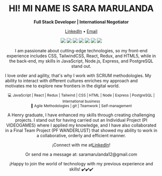 <h1 align="center">HI! MI NAME IS SARA MARULANDA</h1>


<p align="center">
  <strong>Full Stack Developer | International Negotiator</strong>
</p>


<p align="center">
  <a href="https://www.linkedin.com/in/sara-marulanda">LinkedIn</a> •
  <a href="mailto:saramarulanda12@gmail.com">Email</a>
</p>



<p align="center">
 <img src="https://img.shields.io/badge/JavaScript-Expert-yellow?style=flat-square&logo=javascript">
  <img src="https://img.shields.io/badge/React-Enthusiast-pink?style=flat-square&logo=react">
  <img src="https://img.shields.io/badge/Node.js-Proficient-green?style=flat-square&logo=node.js">
  <img src="https://img.shields.io/badge/Redux-Passionate-purple?style=flat-square&logo=redux">
  <img src="https://img.shields.io/badge/Express-Skilled-orange?style=flat-square&logo=express">
  <img src="https://img.shields.io/badge/PostgreSQL-Knowledgeable-blue?style=flat-square&logo=postgresql">
  <img src="https://img.shields.io/badge/Tailwind%20CSS-Enthusiast-pink?style=flat-square&logo=tailwind-css">
</p>

<p align="center">
I am passionate about cutting-edge technologies, so my front-end experience includes CSS, TailwindCSS, React, Redux, and HTML5, while in the back-end, my skills in JavaScript, Node.js, Express, and PostgreSQL stand out.

I love order and agility, that's why I work with SCRUM methodologies. My ability to interact with different cultures enriches my approach and motivates me to explore new frontiers in the digital world.

</p>


<p align="center"style="font-size: 12px">
  💻 JavaScript | React | Redux | Tailwind | CSS | HTML | Node | Express | PostgreSQL | International business<br>
  🚀 Agile Methodologies | git | Teamwork | Self-management
</p>


<p align="center">
A Henry graduate, I have enhanced my skills through creating challenging projects. I stand out for having carried out an Individual Project (PI VIDEOGAMES) where I applied my knowledge, and I have also collaborated in a Final Team Project (PF WANDERLUST) that showed my ability to work in a collaborative, orderly and efficient manner.
</p>


<p align="center">
  ¡Connect with me at<a href="https://www.linkedin.com/in/sara-marulanda">LinkedIn</a>!
</p>

<p align="center">
Or send me a message at: saramarulanda12@gmail.com
</p>

<p align="center">
  ¡Happy to join the world of technology with my previous experience and skills! ✔️✔️✔️
</p>
